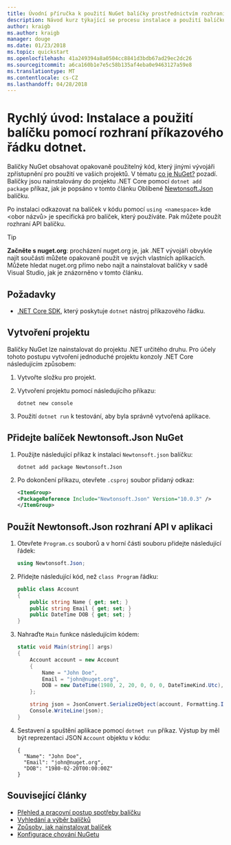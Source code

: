 ```yaml
---
title: Úvodní příručka k použití NuGet balíčky prostřednictvím rozhraní příkazového řádku dotnet.
description: Návod kurz týkající se procesu instalace a použití balíčku NuGet v projektu .NET Core.
author: kraigb
ms.author: kraigb
manager: douge
ms.date: 01/23/2018
ms.topic: quickstart
ms.openlocfilehash: 41a249394a8a0504cc8841d3bdb67ad29ec2dc26
ms.sourcegitcommit: a6ca160b1e7e5c58b135af4eba0e9463127a59e8
ms.translationtype: MT
ms.contentlocale: cs-CZ
ms.lasthandoff: 04/28/2018
---
```

# <a name="quickstart-install-and-use-a-package-using-the-dotnet-cli"></a>Rychlý úvod: Instalace a použití balíčku pomocí rozhraní příkazového řádku dotnet.

Balíčky NuGet obsahovat opakovaně použitelný kód, který jinými vývojáři zpřístupnění pro použití ve vašich projektů. V tématu [co je NuGet?](../What-is-NuGet.md) pozadí. Balíčky jsou nainstalovány do projektu .NET Core pomocí `dotnet add package` příkaz, jak je popsáno v tomto článku Oblíbené [Newtonsoft.Json](https://www.nuget.org/packages/Newtonsoft.Json/) balíčku.

Po instalaci odkazovat na balíček v kódu pomocí `using <namespace>` kde \<obor názvů\> je specifická pro balíček, který používáte. Pak můžete použít rozhraní API balíčku.

> [!Tip]
> **Začněte s nuget.org**: procházení nuget.org je, jak .NET vývojáři obvykle najít součásti můžete opakovaně použít ve svých vlastních aplikacích. Můžete hledat nuget.org přímo nebo najít a nainstalovat balíčky v sadě Visual Studio, jak je znázorněno v tomto článku.

## <a name="prerequisites"></a>Požadavky

- [.NET Core SDK](https://www.microsoft.com/net/download/), který poskytuje `dotnet` nástroj příkazového řádku.

## <a name="create-a-project"></a>Vytvoření projektu

Balíčky NuGet lze nainstalovat do projektu .NET určitého druhu. Pro účely tohoto postupu vytvoření jednoduché projektu konzoly .NET Core následujícím způsobem:

1. Vytvořte složku pro projekt.

1. Vytvoření projektu pomocí následujícího příkazu:

    ```cli
    dotnet new console
    ```

1. Použití `dotnet run` k testování, aby byla správně vytvořená aplikace.

## <a name="add-the-newtonsoftjson-nuget-package"></a>Přidejte balíček Newtonsoft.Json NuGet

1. Použijte následující příkaz k instalaci `Newtonsoft.json` balíčku:

    ```cli
    dotnet add package Newtonsoft.Json
    ```

2. Po dokončení příkazu, otevřete `.csproj` soubor přidaný odkaz:

    ```xml
   <ItemGroup>
    <PackageReference Include="Newtonsoft.Json" Version="10.0.3" />
   </ItemGroup>
    ```

## <a name="use-the-newtonsoftjson-api-in-the-app"></a>Použít Newtonsoft.Json rozhraní API v aplikaci

1. Otevřete `Program.cs` souborů a v horní části souboru přidejte následující řádek:

    ```cs
    using Newtonsoft.Json;
    ```

1. Přidejte následující kód, než `class Program` řádku:

    ```cs
    public class Account
    {
        public string Name { get; set; }
        public string Email { get; set; }
        public DateTime DOB { get; set; }
    }
    ```

1. Nahraďte `Main` funkce následujícím kódem:

    ```cs
    static void Main(string[] args)
    {
        Account account = new Account
        {
            Name = "John Doe",
            Email = "john@nuget.org",
            DOB = new DateTime(1980, 2, 20, 0, 0, 0, DateTimeKind.Utc),
        };

        string json = JsonConvert.SerializeObject(account, Formatting.Indented);
        Console.WriteLine(json);
    }
    ```

1. Sestavení a spuštění aplikace pomocí `dotnet run` příkaz. Výstup by měl být reprezentaci JSON `Account` objektu v kódu:

    ```output
    {
      "Name": "John Doe",
      "Email": "john@nuget.org",
      "DOB": "1980-02-20T00:00:00Z"
    }
    ```

## <a name="related-articles"></a>Související články

- [Přehled a pracovní postup spotřeby balíčku](../consume-packages/overview-and-workflow.md)
- [Vyhledání a výběr balíčků](../consume-packages/finding-and-choosing-packages.md)
- [Způsoby, jak nainstalovat balíček](../consume-packages/ways-to-install-a-package.md)
- [Konfigurace chování NuGetu](../consume-packages/configuring-nuget-behavior.md)
